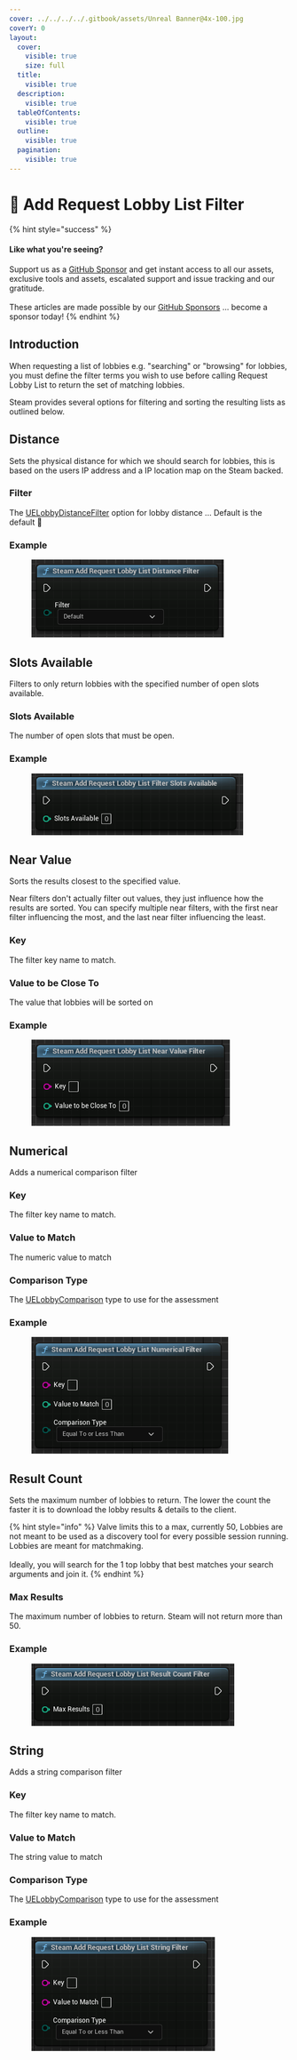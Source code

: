 ```yaml
---
cover: ../../../../.gitbook/assets/Unreal Banner@4x-100.jpg
coverY: 0
layout:
  cover:
    visible: true
    size: full
  title:
    visible: true
  description:
    visible: true
  tableOfContents:
    visible: true
  outline:
    visible: true
  pagination:
    visible: true
---
```


# 🔵 Add Request Lobby List Filter

{% hint style="success" %}
#### Like what you're seeing?

Support us as a [GitHub Sponsor](../../../../become-a-sponsor/) and get instant access to all our assets, exclusive tools and assets, escalated support and issue tracking and our gratitude.\
\
These articles are made possible by our [GitHub Sponsors](../../../../become-a-sponsor/) ... become a sponsor today!
{% endhint %}

## Introduction

When requesting a list of lobbies e.g. "searching" or "browsing" for lobbies, you must define the filter terms you wish to use before calling Request Lobby List to return the set of matching lobbies.

Steam provides several options for filtering and sorting the resulting lists as outlined below.

## Distance

Sets the physical distance for which we should search for lobbies, this is based on the users IP address and a IP location map on the Steam backed.

### Filter

The [UELobbyDistanceFilter](../enumerators/uelobbydistancefilter.md) option for lobby distance ... Default is the default 🤔

### Example

<figure><img src="../../../../.gitbook/assets/image (2) (1) (1) (1) (1) (1) (1) (1) (1) (1) (1) (1).png" alt=""><figcaption></figcaption></figure>

## Slots Available

Filters to only return lobbies with the specified number of open slots available.

### Slots Available

The number of open slots that must be open.

### Example

<figure><img src="../../../../.gitbook/assets/image (6) (1) (1) (1) (1) (1) (1) (1) (1).png" alt=""><figcaption></figcaption></figure>

## Near Value

Sorts the results closest to the specified value.

Near filters don't actually filter out values, they just influence how the results are sorted. You can specify multiple near filters, with the first near filter influencing the most, and the last near filter influencing the least.

### Key

The filter key name to match.&#x20;

### Value to be Close To

The value that lobbies will be sorted on

### Example

<figure><img src="../../../../.gitbook/assets/image (7) (1) (1) (1) (1) (1) (1) (1).png" alt=""><figcaption></figcaption></figure>

## Numerical

Adds a numerical comparison filter

### Key

The filter key name to match.

### Value to Match

The numeric value to match

### Comparison Type

The [UELobbyComparison](../enumerators/uelobbycomparison.md) type to use for the assessment

### Example

<figure><img src="../../../../.gitbook/assets/image (8) (1) (1) (1) (1) (1) (1).png" alt=""><figcaption></figcaption></figure>

## Result Count

Sets the maximum number of lobbies to return. The lower the count the faster it is to download the lobby results & details to the client.

{% hint style="info" %}
Valve limits this to a max, currently 50, Lobbies are not meant to be used as a discovery tool for every possible session running. Lobbies are meant for matchmaking. \
\
Ideally, you will search for the 1 top lobby that best matches your search arguments and join it.
{% endhint %}

### Max Results

The maximum number of lobbies to return. Steam will not return more than 50.

### Example

<figure><img src="../../../../.gitbook/assets/image (9) (1) (1) (1) (1) (1) (1).png" alt=""><figcaption></figcaption></figure>

## String

Adds a string comparison filter

### Key

The filter key name to match.

### Value to Match

The string value to match

### Comparison Type

The [UELobbyComparison](../enumerators/uelobbycomparison.md) type to use for the assessment

### Example

<figure><img src="../../../../.gitbook/assets/image (10) (1) (1) (1) (1) (1).png" alt=""><figcaption></figcaption></figure>
